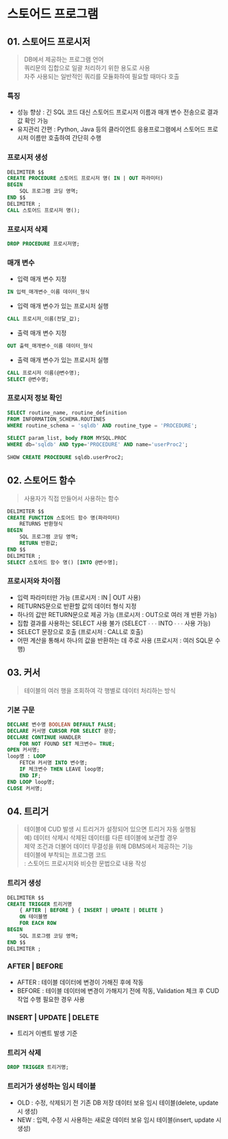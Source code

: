 # 스토어드 프로그램

## 01. 스토어드 프로시저
> DB에서 제공하는 프로그램 언어   
> 쿼리문의 집합으로 일괄 처리하기 위한 용도로 사용   
> 자주 사용되는 일반적인 쿼리를 모듈화하여 필요할 때마다 호출


### 특징
- 성능 향상 : 긴 SQL 코드 대신 스토어드 프로시저 이름과 매개 변수 전송으로 결과값 확인 가능
- 유지관리 간편 : Python, Java 등의 클라이언트 응용프로그램에서 스토어드 프로시저 이름만 호출하여 간단히 수행

### 프로시저 생성
```sql
DELIMITER $$
CREATE PROCEDURE 스토어드 프로시저 명( IN | OUT 파라미터)
BEGIN
	SQL 프로그램 코딩 영역;
END $$
DELIMITER ;
CALL 스토어드 프로시저 명();
```

### 프로시저 삭제
```sql
DROP PROCEDURE 프로시저명;
```

### 매개 변수
- 입력 매개 변수 지정
```sql
IN 입력_매개변수_이름 데이터_형식
```
- 입력 매개 변수가 있는 프로시저 실행
```sql
CALL 프로시저_이름(전달_값);
```
- 출력 매개 변수 지정
```sql
OUT 출력_매개변수_이름 데이터_형식
```
- 출력 매개 변수가 있는 프로시저 실행
```sql
CALL 프로시저 이름(@변수명);
SELECT @변수명;
```

### 프로시저 정보 확인
```sql
SELECT routine_name, routine_definition
FROM INFORMATION_SCHEMA.ROUTINES
WHERE routine_schema = 'sqldb' AND routine_type = 'PROCEDURE';
 
SELECT param_list, body FROM MYSQL.PROC
WHERE db='sqldb' AND type='PROCEDURE' AND name='userProc2';
 
SHOW CREATE PROCEDURE sqldb.userProc2;
```

## 02. 스토어드 함수
>사용자가 직접 만들어서 사용하는 함수
```sql
DELIMITER $$
CREATE FUNCTION 스토어드 함수 명(파라미터)
	RETURNS 반환형식
BEGIN
	SQL 프로그램 코딩 영역;
	RETURN 반환값;
END $$
DELIMITER ;
SELECT 스토어드 함수 명() [INTO @변수명];
```

### 프로시저와 차이점
- 입력 파라미터만 가능  (프로시저 : IN | OUT 사용)
- RETURNS문으로 반환할 값의 데이터 형식 지정
- 하나의 값만 RETURN문으로 제공 가능  (프로시저 : OUT으로 여러 개 반환 가능)
- 집합 결과를 사용하는 SELECT 사용 불가 (SELECT ∙ ∙ ∙ INTO ∙ ∙ ∙ 사용 가능)
- SELECT 문장으로 호출 (프로시저 : CALL로 호출)
- 어떤 계산을 통해서 하나의 값을 반환하는 데 주로 사용 (프로시저 : 여러 SQL문 수행)

## 03. 커서
>테이블의 여러 행을 조회하여 각 행별로 데이터 처리하는 방식

### 기본 구문
```sql
DECLARE 변수명 BOOLEAN DEFAULT FALSE;
DECLARE 커서명 CURSOR FOR SELECT 문장;
DECLARE CONTINUE HANDLER
	FOR NOT FOUND SET 체크변수= TRUE;
OPEN 커서명;
loop명 : LOOP
	FETCH 커서명 INTO 변수명;
	IF 체크변수 THEN LEAVE loop명;
	END IF;
END LOOP loop명;
CLOSE 커서명;
```

## 04. 트리거
>테이블에 CUD 발생 시 트리거가 설정되어 있으면 트리거 자동 실행됨   
> 예) 데이터 삭제시 삭제된 데이터를 다른 테이블에 보관할 경우   
>제약 조건과 더불어 데이터 무결성을 위해 DBMS에서 제공하는 기능   
>테이블에 부착되는 프로그램 코드   
    : 스토어드 프로시저와 비슷한 문법으로 내용 작성

### 트리거 생성
```sql
DELIMITER $$
CREATE TRIGGER 트리거명
	{ AFTER | BEFORE } { INSERT | UPDATE | DELETE }
	ON 테이블명
	FOR EACH ROW
BEGIN
	SQL 프로그램 코딩 영역;
END $$
DELIMITER ;
```

### AFTER | BEFORE
- AFTER : 테이블 데이터에 변경이 가해진 후에 작동
- BEFORE : 테이블 데이터에 변경이 가해지기 전에 작동, Validation 체크 후 CUD 작업 수행 필요한 경우 사용

### INSERT | UPDATE | DELETE
- 트리거 이벤트 발생 기준

### 트리거 삭제
```sql
DROP TRIGGER 트리거명;
```

### 트리거가 생성하는 임시 테이블
- OLD : 수정, 삭제되기 전 기존 DB 저장 데이터 보유 임시 테이블(delete, update 시 생성)
- NEW : 입력, 수정 시 사용하는 새로운 데이터 보유 임시 테이블(insert, update 시 생성)
